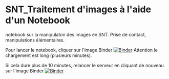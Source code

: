 # SNT_Traitement d'images à l'aide d'un Notebook
notebook sur la manipulaton des images en SNT.
Prise de contact, manipulations élémentaires.

Pour lancer le notebook, cliquer sur l'image Binder [![Binder](https://mybinder.org/badge_logo.svg)](https://mybinder.org/v2/gh/Denis2caen/SNT-th5-photonumerique.git/HEAD?filepath=(SNT)%20Th5%20Traitement_d_images%20a%20l_aide%20d_un%20notebook%20Jupyter.ipynb)
Attention le chargement est long (plusieurs minutes).

Si cela dure plus de 10 minutes, relancer le serveur en cliquant de nouveau sur l'image Binder [![Binder](https://mybinder.org/badge_logo.svg)](https://mybinder.org/v2/gh/Denis2caen/SNT-th5-photonumerique.git/HEAD?filepath=(SNT)%20Th5%20Traitement_d_images%20a%20l_aide%20d_un%20notebook%20Jupyter.ipynb)
